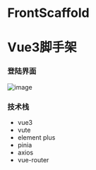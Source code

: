 # FrontScaffold
# Vue3脚手架
### 登陆界面
![image]()
### 技术栈
* vue3
* vute
* element plus
* pinia
* axios
* vue-router
